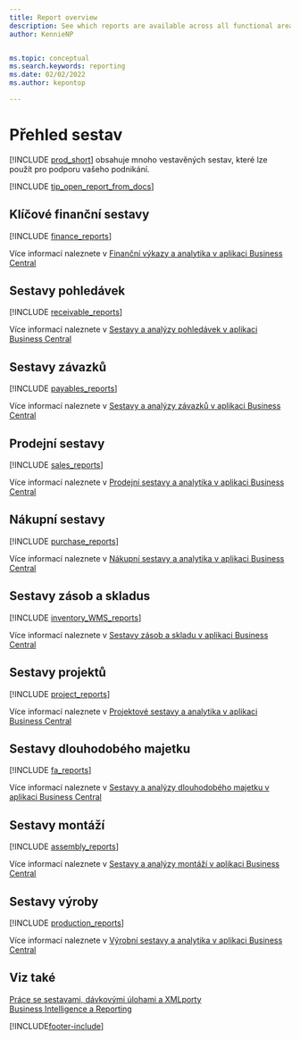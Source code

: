 ```yaml
---
title: Report overview
description: See which reports are available across all functional areas of the standard version of Business Central so that you can keep track of your business.
author: KennieNP


ms.topic: conceptual
ms.search.keywords: reporting
ms.date: 02/02/2022
ms.author: kepontop

---
```

# Přehled sestav

[!INCLUDE [prod_short](includes/prod_short.md)] obsahuje mnoho vestavěných sestav, které lze použít pro podporu vašeho podnikání.

[!INCLUDE [tip_open_report_from_docs](includes/tip-open-report-from-docs.md)]

## Klíčové finanční sestavy

[!INCLUDE [finance_reports](includes/finance-reports-include.md)]

Více informací naleznete v [Finanční výkazy a analytika v aplikaci Business Central](finance-reports.md)

## Sestavy pohledávek

[!INCLUDE [receivable_reports](includes/receivable-reports-include.md)]

Více informací naleznete v [Sestavy a analýzy pohledávek v aplikaci Business Central](receivables-reports.md)

## Sestavy závazků

[!INCLUDE [payables_reports](includes/payables-reports-include.md)]

Více informací naleznete v  [Sestavy a analýzy závazků v aplikaci Business Central](payables-reports.md)

## Prodejní sestavy

[!INCLUDE [sales_reports](includes/sales-reports-include.md)]

Více informací naleznete v [Prodejní sestavy a analytika v aplikaci Business Central](sales-reports.md)

## Nákupní sestavy

[!INCLUDE [purchase_reports](includes/purchase-reports-include.md)]

Více informací naleznete v [Nákupní sestavy a analytika v aplikaci Business Central](purchase-reports.md)

## Sestavy zásob a skladus

[!INCLUDE [inventory_WMS_reports](includes/inventory-WMS-reports-include.md)]

Více informací naleznete v [Sestavy zásob a skladu v aplikaci Business Central](inventory-wms-reports.md)

## Sestavy projektů

[!INCLUDE [project_reports](includes/project-reports-include.md)]

Více informací naleznete v [Projektové sestavy a analytika v aplikaci Business Central](project-reports.md)

## Sestavy dlouhodobého majetku

[!INCLUDE [fa_reports](includes/fa-reports-include.md)]

Více informací naleznete v [Sestavy a analýzy dlouhodobého majetku v aplikaci Business Central](fa-reports.md)

## Sestavy montáží

[!INCLUDE [assembly_reports](includes/assembly-reports-include.md)]

Více informací naleznete v [Sestavy a analýzy montáží v aplikaci Business Central](assembly-reports.md)

## Sestavy výroby

[!INCLUDE [production_reports](includes/production-reports-include.md)]

Více informací naleznete v [Výrobní sestavy a analytika v aplikaci Business Central](production-reports.md)

## Viz také

[Práce se sestavami, dávkovými úlohami a XMLporty](ui-work-report.md)  
[Business Intelligence a Reporting](reports-bi-reporting.md)

[!INCLUDE[footer-include](includes/footer-banner.md)]
